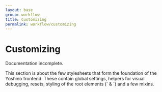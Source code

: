 ```yaml
---
layout: base
group: workflow
title: Customizing
permalink: workflow/customizing
---
```


# Customizing

<p class="hint hint--error">Documentation incomplete.</p>

<p class="intro">This section is about the few stylesheets that form the foundation of the Yoshino frontend. These contain global settings, helpers for visual debugging, resets, styling of the root elements (`<html> & <body>`) and a few mixins.</body>
